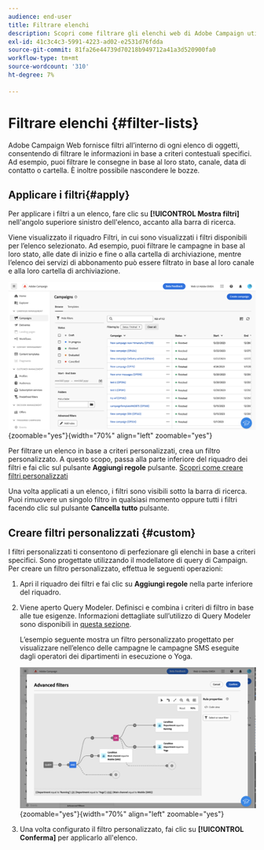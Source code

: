 ```yaml
---
audience: end-user
title: Filtrare elenchi
description: Scopri come filtrare gli elenchi web di Adobe Campaign utilizzando filtri incorporati e personalizzati.
exl-id: 41c3c4c3-5991-4223-ad02-e2531d76fdda
source-git-commit: 81fa26e44739d70218b949712a41a3d520900fa0
workflow-type: tm+mt
source-wordcount: '310'
ht-degree: 7%

---
```


# Filtrare elenchi {#filter-lists}

Adobe Campaign Web fornisce filtri all’interno di ogni elenco di oggetti, consentendo di filtrare le informazioni in base a criteri contestuali specifici. Ad esempio, puoi filtrare le consegne in base al loro stato, canale, data di contatto o cartella. È inoltre possibile nascondere le bozze.

## Applicare i filtri{#apply}

Per applicare i filtri a un elenco, fare clic su **[!UICONTROL Mostra filtri]** nell&#39;angolo superiore sinistro dell&#39;elenco, accanto alla barra di ricerca.

Viene visualizzato il riquadro Filtri, in cui sono visualizzati i filtri disponibili per l’elenco selezionato. Ad esempio, puoi filtrare le campagne in base al loro stato, alle date di inizio e fine o alla cartella di archiviazione, mentre l’elenco dei servizi di abbonamento può essere filtrato in base al loro canale e alla loro cartella di archiviazione.

![](assets/filters-pane.png){zoomable=&quot;yes&quot;}{width="70%" align="left" zoomable="yes"}

Per filtrare un elenco in base a criteri personalizzati, crea un filtro personalizzato. A questo scopo, passa alla parte inferiore del riquadro dei filtri e fai clic sul pulsante **Aggiungi regole** pulsante. [Scopri come creare filtri personalizzati](#custom)

Una volta applicati a un elenco, i filtri sono visibili sotto la barra di ricerca. Puoi rimuovere un singolo filtro in qualsiasi momento oppure tutti i filtri facendo clic sul pulsante **Cancella tutto** pulsante.

## Creare filtri personalizzati {#custom}

I filtri personalizzati ti consentono di perfezionare gli elenchi in base a criteri specifici. Sono progettate utilizzando il modellatore di query di Campaign. Per creare un filtro personalizzato, effettua le seguenti operazioni:

1. Apri il riquadro dei filtri e fai clic su **Aggiungi regole** nella parte inferiore del riquadro.
1. Viene aperto Query Modeler. Definisci e combina i criteri di filtro in base alle tue esigenze. Informazioni dettagliate sull’utilizzo di Query Modeler sono disponibili in [questa sezione](../query/query-modeler-overview.md).

   L’esempio seguente mostra un filtro personalizzato progettato per visualizzare nell’elenco delle campagne le campagne SMS eseguite dagli operatori dei dipartimenti in esecuzione o Yoga.

   ![](assets/filters-sample.png){zoomable=&quot;yes&quot;}{width="70%" align="left" zoomable="yes"}

1. Una volta configurato il filtro personalizzato, fai clic su **[!UICONTROL Conferma]** per applicarlo all&#39;elenco.
